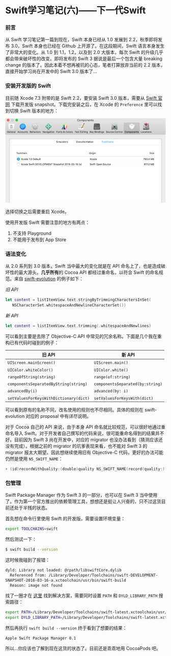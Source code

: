 Swift学习笔记(六)——下一代Swift
===========================

### 前言

从 Swift 学习笔记第一篇到现在，Swift 本身已经从 1.0 发展到 2.2，秋季即将发布 3.0，Swift 本身也已经在 Github 上开源了。在这段期间，Swift 语言本身发生了非常大的变化。从 1.0 到 1.1，1.2，以及到 2.0 大版本，每次 Swift 的升级几乎都会带来破坏性的改变。即将发布的 Swift 3 据说是最后一个包含大量 breaking change 的版本了。因此本着不想再被坑的心态，笔者打算放弃当前的 2.2 版本，直接开始学习尚在开发中的 Swift 3.0 版本了...

### 安装开发版的 Swift

目前随 Xcode 7.3 附带的是 Swift 2.2，要安装 Swift 3.0 版本，需要从 [Swift 官网](https://swift.org/download/#releases) 下载开发版 snapshot。下载完安装之后，在 Xcode 的 `Preference` 里可以找到切换 Swift 版本的地方：

![1](../img/swift3-preview/1.png)

选择切换之后需要重启 Xcode。

使用开发版 Swift 需要注意的地方有两点：

1. 不支持 Playground
2. 不能用于发布到 App Store

### 语法变化

从 2.0 系列到 3.0 版本，Swift 当中最大的变化就是在 API 命名上了，也是造成破坏性的最大源头。**几乎所有**的 Cocoa API 都经过重命名，以符合 Swift 的命名规范。来自 [swift-evolution](https://github.com/apple/swift-evolution/blob/master/proposals/0005-objective-c-name-translation.md) 的例子如下：

*旧 API*

```swift
let content = listItemView.text.stringByTrimmingCharactersInSet(
   NSCharacterSet.whitespaceAndNewlineCharacterSet())
```

*新 API*

```swift
let content = listItemView.text.trimming(.whitespaceAndNewlines)
```

可以看到主要是去除了 Objective-C API 中常见的冗余名称。下面是几个我在重构已有代码时碰到的例子：

| 旧 API | 新 API  |
|-------|------|
|`UIScreen.mainScreen()`|`UIScreen.main()`|
|`UIColor.whiteColor()`|`UIColor.white()`|
|`rangeOfString(string)`|`range(of:string)`|
|`componentsSeparatedByString(string)`|`componentsSeparated(by:string)`|
|`advancedBy(i)`|`advanced(by: i)`|
|`setValuesForKeysWithDictionary(dict)`|`setValuesForKeysWith(dict)`|

可以看到原有的名称不同，改名使用的规则也不尽相同。具体的规则在 swift-evolution 对应的 proposal 中有详尽说明。

对于 Cocoa 自己的 API 来说，由于本身 API 命名就比较规范，可以很好地通过重命名导入 Swift。对于开发者自己撰写的代码来说，很可能重命名得到的结果并不好。目前因为 Swift 3 尚在开发中，对应的 migrator 也没办法看到（猜测应该还没有完成）。根据之前的 migrator 的坑爹表现来看，也不能对 Swift 3 的 migrator 报太大期望。因此想继续使用旧有 Objective-C 代码，更好的办法可能仍然是使用 `NS_SWIFT_NAME`：

```swift
+ (id)recordWithQuality:(double)quality NS_SWIFT_NAME(record(quality:));
```

### 包管理

Swift Package Manager 作为 Swift 3 的一部分，也可以在 Swift 3 当中使用了。作为第一个官方推出的依赖管理工具，想想还是挺让人兴奋的，只不过这货目前还处于半残的状态。

首先想在命令行里使用 Swift 的开发版，需要设置环境变量：

```bash
export TOOLCHAINS=swift
```

然后测试一下：

```bash
$ swift build --version
```

这时候我碰到了报错：

```no-highlight
dyld: Library not loaded: @rpath/libswiftCore.dylib
  Referenced from: /Library/Developer/Toolchains/swift-DEVELOPMENT-SNAPSHOT-2016-03-16-a.xctoolchain/usr/bin/swift-build
  Reason: image not found
```

找了一圈才在 [这里](http://blog.yourtion.com/install-swift-and-solve-library-not-loaded.html) 找到解决方案，需要同时设置 `PATH` 和 `DYLD_LIBRARY_PATH` 搜索路径：

```bash
export PATH=/Library/Developer/Toolchains/swift-latest.xctoolchain/usr/bin:$PATH
export DYLD_LIBRARY_PATH=/Library/Developer/Toolchains/swift-latest.xctoolchain/usr/lib/swift/macosx:$DYLD_LIBRARY_PATH
```

然后再执行 `swift build --version` 终于看到了想要的结果：

```no-highlight
Apple Swift Package Manager 0.1
```

所以...你应该也了解到现在这货的状态了。目前还是乖乖地用 CocoaPods 吧。
